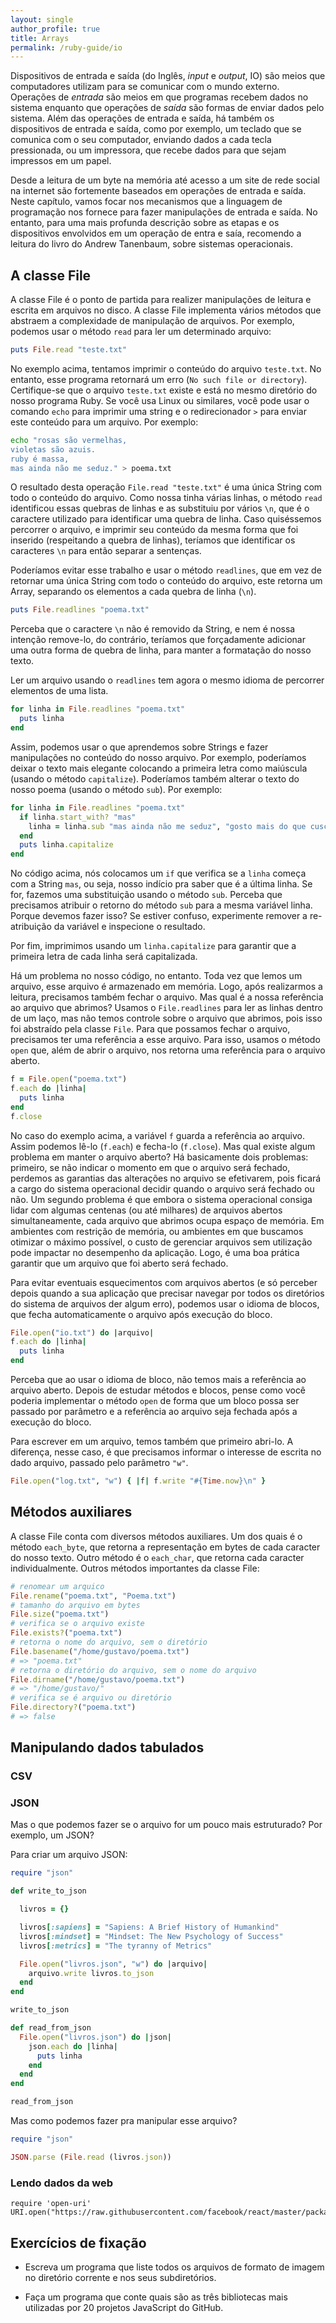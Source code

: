 ```yaml
---
layout: single
author_profile: true
title: Arrays
permalink: /ruby-guide/io
---
```


Dispositivos de entrada e saída (do Inglês, *input* e *output*, IO) são meios que computadores utilizam para se comunicar com o mundo externo. Operações de *entrada* são meios em que programas recebem dados no sistema enquanto que operações de  *saída* são formas de enviar dados pelo sistema. Além das operações de entrada e saída, há também os dispositivos de entrada e saída, como por exemplo, um teclado que se comunica com o seu computador, enviando dados a cada tecla pressionada, ou um impressora, que recebe dados para que sejam impressos em um papel.

Desde a leitura de um byte na memória até acesso a um site de rede social na internet são fortemente baseados em operações de entrada e saída. Neste capítulo, vamos focar nos mecanismos que a linguagem de programação nos fornece para fazer manipulações de entrada e saída. No entanto, para uma mais profunda descrição sobre as etapas e os dispositivos envolvidos em um operação de entra e saía, recomendo a leitura do livro do Andrew Tanenbaum, sobre sistemas operacionais.

## A classe File

A classe File é o ponto de partida para realizer manipulações de leitura e escrita em arquivos no disco. A classe File implementa vários métodos que abstraem a complexidade de manipulação de arquivos. Por exemplo, podemos usar o método ```read``` para ler um determinado arquivo:

```ruby
puts File.read "teste.txt"
```

No exemplo acima, tentamos imprimir o conteúdo do arquivo ```teste.txt```. No entanto, esse programa retornará um erro (```No such file or directory```). Certifique-se que o arquivo ```teste.txt``` existe e está no mesmo diretório do nosso programa Ruby. Se você usa Linux ou similares, você pode usar o comando ```echo``` para imprimir uma string e o redirecionador  ```>``` para enviar este conteúdo para um arquivo. Por exemplo:

```bash
echo "rosas são vermelhas,
violetas são azuis.
ruby é massa,
mas ainda não me seduz." > poema.txt
```

O resultado desta operação ```File.read "teste.txt"``` é uma única String com todo o conteúdo do arquivo. Como nossa tinha várias linhas, o método ```read``` identificou essas quebras de linhas e as substituiu por vários ```\n```, que é o caractere utilizado para identificar uma quebra de linha. Caso quiséssemos percorrer o arquivo, e imprimir seu conteúdo da mesma forma que foi inserido (respeitando a quebra de linhas), teríamos que identificar os caracteres ```\n``` para então separar a sentenças.

Poderíamos evitar esse trabalho e usar o método ```readlines```, que em vez de retornar uma única String com todo o conteúdo do arquivo, este retorna um Array, separando os elementos a cada quebra de linha (```\n```).

```ruby
puts File.readlines "poema.txt"
```

Perceba que o caractere ```\n``` não é removido da String, e nem é nossa intenção remove-lo, do contrário, teríamos que forçadamente adicionar uma outra forma de quebra de linha, para manter a formatação do nosso texto.

Ler um arquivo usando o ```readlines``` tem agora o mesmo idioma de percorrer elementos de uma lista.

```ruby
for linha in File.readlines "poema.txt"
  puts linha
end
```

Assim, podemos usar o que aprendemos sobre Strings e fazer manipulações no conteúdo do nosso arquivo. Por exemplo, poderíamos deixar o texto mais elegante colocando a primeira letra como maiúscula (usando o método ```capitalize```). Poderíamos também alterar o texto do nosso poema (usando o método ```sub```). Por exemplo:

```ruby
for linha in File.readlines "poema.txt"
  if linha.start_with? "mas"
    linha = linha.sub "mas ainda não me seduz", "gosto mais do que cuscuz"
  end
  puts linha.capitalize
end
```

No código acima, nós colocamos um ```if``` que verifica se a ```linha``` começa com a String ```mas```, ou seja, nosso indício pra saber que é a última linha. Se for, fazemos uma substituição usando o método ```sub```. Perceba que precisamos atribuir o retorno do método ```sub``` para a mesma variável linha. Porque devemos fazer isso? Se estiver confuso, experimente remover a re-atribuição da variável e inspecione o resultado.

Por fim, imprimimos usando um ```linha.capitalize``` para garantir que a primeira letra de cada linha será capitalizada.

Há um problema no nosso código, no entanto. Toda vez que lemos um arquivo, esse arquivo é armazenado em memória. Logo, após realizarmos a leitura, precisamos também fechar o arquivo. Mas qual é a nossa referência ao arquivo que abrimos? Usamos o ```File.readlines``` para ler as linhas dentro de um laço, mas não temos controle sobre o arquivo que abrimos, pois isso foi abstraído pela classe ```File```. Para que possamos fechar o arquivo, precisamos ter uma referência a esse arquivo. Para isso, usamos o método ```open``` que, além de abrir o arquivo, nos retorna uma referência para o arquivo aberto.

```ruby
f = File.open("poema.txt")
f.each do |linha|
  puts linha
end
f.close
```

No caso do exemplo acima, a variável ```f``` guarda a referência ao arquivo. Assim podemos lê-lo (```f.each```) e fecha-lo (```f.close```). Mas qual existe algum problema em manter o arquivo aberto? Há basicamente dois problemas: primeiro, se não indicar o momento em que o arquivo será fechado, perdemos as garantias das alterações no arquivo se efetivarem, pois ficará a cargo do sistema operacional decidir quando o arquivo será fechado ou não. Um segundo problema é que embora o sistema operacional consiga lidar com algumas centenas (ou até milhares) de arquivos abertos simultaneamente, cada arquivo que abrimos ocupa espaço de memória. Em ambientes com restrição de memória, ou ambientes em que buscamos otimizar o máximo possível, o custo de gerenciar arquivos sem utilização pode impactar no desempenho da aplicação. Logo, é uma boa prática garantir que um arquivo que foi aberto será fechado.


Para evitar eventuais esquecimentos com arquivos abertos (e só perceber depois quando a sua aplicação que precisar navegar por todos os diretórios do sistema de arquivos der algum erro), podemos usar o idioma de blocos, que fecha automaticamente o arquivo após execução do bloco.

```ruby
File.open("io.txt") do |arquivo|
f.each do |linha|
  puts linha
end
```

Perceba que ao usar o idioma de bloco, não temos mais a referência ao arquivo aberto. Depois de estudar métodos e blocos, pense como você poderia implementar o método ```open``` de forma que um bloco possa ser passado por parâmetro e a referência ao arquivo seja fechada após a execução do bloco.

Para escrever em um arquivo, temos também que primeiro abri-lo. A diferença, nesse caso, é que precisamos informar o interesse de escrita no dado arquivo, passado pelo parâmetro ```"w"```.

```ruby
File.open("log.txt", "w") { |f| f.write "#{Time.now}\n" }
```

## Métodos auxiliares

A classe File conta com diversos métodos auxiliares. Um dos quais é o método ```each_byte```, que retorna a representação em bytes de cada caracter do nosso texto. Outro método é o ```each_char```, que retorna cada caracter individualmente. Outros métodos importantes da classe File:

```ruby
# renomear um arquico
File.rename("poema.txt", "Poema.txt")
# tamanho do arquivo em bytes
File.size("poema.txt")
# verifica se o arquivo existe
File.exists?("poema.txt")
# retorna o nome do arquivo, sem o diretório
File.basename("/home/gustavo/poema.txt")
# => "poema.txt"
# retorna o diretório do arquivo, sem o nome do arquivo
File.dirname("/home/gustavo/poema.txt")
# => "/home/gustavo/"
# verifica se é arquivo ou diretório
File.directory?("poema.txt")
# => false
```

## Manipulando dados tabulados

### CSV

### JSON

Mas o que podemos fazer se o arquivo for um pouco mais estruturado? Por exemplo, um JSON?

Para criar um arquivo JSON:


```ruby
require "json"

def write_to_json

  livros = {}

  livros[:sapiens] = "Sapiens: A Brief History of Humankind"
  livros[:mindset] = "Mindset: The New Psychology of Success"
  livros[:metrics] = "The tyranny of Metrics"

  File.open("livros.json", "w") do |arquivo|
    arquivo.write livros.to_json
  end
end

write_to_json
```

```ruby
def read_from_json
  File.open("livros.json") do |json|
    json.each do |linha|
      puts linha
    end
  end
end

read_from_json
```

Mas como podemos fazer pra manipular esse arquivo?

```ruby
require "json"

JSON.parse (File.read (livros.json))
```

### Lendo dados da web

```
require 'open-uri'
URI.open("https://raw.githubusercontent.com/facebook/react/master/package.json")
```

## Exercícios de fixação

- Escreva um programa que liste todos os arquivos de formato de imagem no diretório corrente e nos seus subdiretórios.

- Faça um programa que conte quais são as três bibliotecas mais utilizadas por 20 projetos JavaScript do GitHub.
